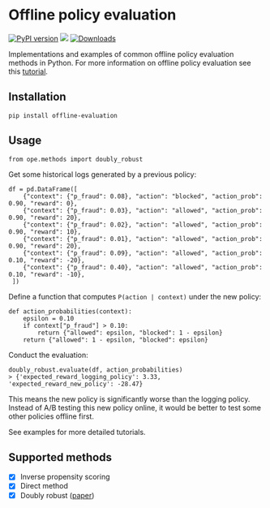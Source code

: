 
# Offline policy evaluation
[![PyPI version](https://badge.fury.io/py/offline-evaluation.svg)](https://badge.fury.io/py/offline-evaluation) [![](https://img.shields.io/badge/code%20style-black-000000.svg)](https://github.com/ambv/black) [![Downloads](https://static.pepy.tech/personalized-badge/offline-evaluation?period=total&units=international_system&left_color=black&right_color=brightgreen&left_text=Downloads)](https://pepy.tech/project/offline-evaluation)

Implementations and examples of common offline policy evaluation methods in Python. For more information on offline policy evaluation see this [tutorial](https://edoconti.medium.com/offline-policy-evaluation-run-fewer-better-a-b-tests-60ce8f93fa15).

## Installation
`pip install offline-evaluation`

## Usage
```
from ope.methods import doubly_robust
```

Get some historical logs generated by a previous policy:
```
df = pd.DataFrame([
	{"context": {"p_fraud": 0.08}, "action": "blocked", "action_prob": 0.90, "reward": 0},
	{"context": {"p_fraud": 0.03}, "action": "allowed", "action_prob": 0.90, "reward": 20},
	{"context": {"p_fraud": 0.02}, "action": "allowed", "action_prob": 0.90, "reward": 10},
	{"context": {"p_fraud": 0.01}, "action": "allowed", "action_prob": 0.90, "reward": 20},     
	{"context": {"p_fraud": 0.09}, "action": "allowed", "action_prob": 0.10, "reward": -20},
	{"context": {"p_fraud": 0.40}, "action": "allowed", "action_prob": 0.10, "reward": -10},
 ])
```
Define a function that computes `P(action | context)` under the new policy:
```
def action_probabilities(context):
    epsilon = 0.10
    if context["p_fraud"] > 0.10:
        return {"allowed": epsilon, "blocked": 1 - epsilon}    
    return {"allowed": 1 - epsilon, "blocked": epsilon}
```
Conduct the evaluation:
```
doubly_robust.evaluate(df, action_probabilities)
> {'expected_reward_logging_policy': 3.33, 'expected_reward_new_policy': -28.47}
```
This means the new policy is significantly worse than the logging policy.  Instead of A/B testing this new policy online, it would be better to test some other policies offline first.

See examples for more detailed tutorials.

## Supported methods

- [x] Inverse propensity scoring
- [x] Direct method
- [x] Doubly robust ([paper](https://arxiv.org/abs/1503.02834))
